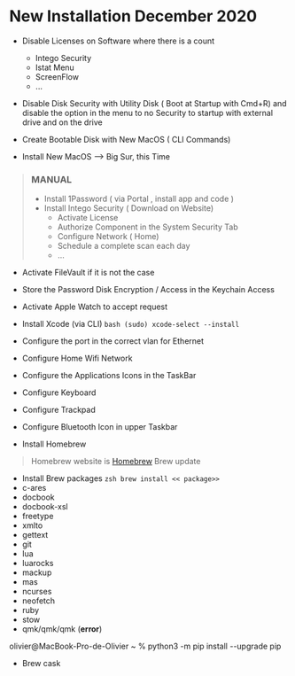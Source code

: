 # New Installation December 2020

* Disable Licenses on Software where there is a count
  * Intego Security
  * Istat Menu
  * ScreenFlow
  * ...
* Disable Disk Security with Utility Disk ( Boot at Startup with Cmd+R) and disable the option in the menu to no Security to startup with external drive and on the drive

* Create Bootable Disk with New MacOS ( CLI Commands)

* Install New MacOS --> Big Sur, this Time

> ### MANUAL 
> * Install 1Password ( via Portal , install app and code )
> * Install Intego Security ( Download on Website)
>   * Activate License
>   * Authorize Component in the System Security Tab
>   * Configure Network ( Home)
>   * Schedule a complete scan each day
>   * ...

* Activate FileVault if it is not the case
* Store the Password Disk Encryption / Access in the Keychain Access
* Activate Apple Watch to accept request

* Install Xcode (via CLI)
```bash (sudo) xcode-select --install ```

* Configure the port in the correct vlan for Ethernet
* Configure Home Wifi Network

* Configure the Applications Icons in the TaskBar
* Configure Keyboard
* Configure Trackpad
* Configure Bluetooth Icon in upper Taskbar

* Install Homebrew
> Homebrew website is [Homebrew](https://brew.sh/index_fr)
> Brew update

* Install Brew packages
```zsh brew install << package>>```
 * c-ares
 * docbook
 * docbook-xsl
 * freetype
 * xmlto
 * gettext
 * git
 * lua
 * luarocks
 * mackup
 * mas
 * ncurses
 * neofetch
 * ruby
 * stow
 * qmk/qmk/qmk (**error**)
 
 olivier@MacBook-Pro-de-Olivier ~ % python3 -m pip install --upgrade pip

* Brew cask

 
 
